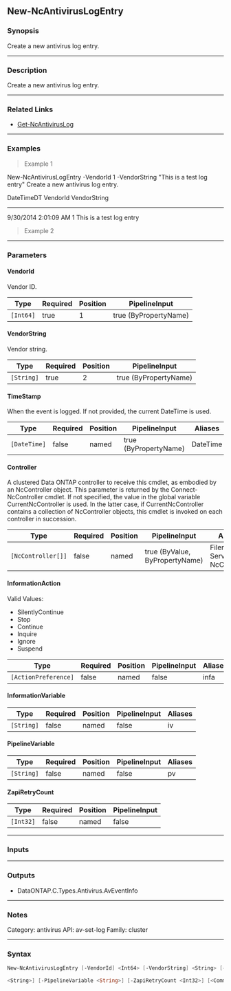 New-NcAntivirusLogEntry
-----------------------

### Synopsis
Create a new antivirus log entry.

---

### Description

Create a new antivirus log entry.

---

### Related Links
* [Get-NcAntivirusLog](Get-NcAntivirusLog)

---

### Examples
> Example 1

New-NcAntivirusLogEntry -VendorId 1 -VendorString "This is a test log entry"
Create a new antivirus log entry.

DateTimeDT                 VendorId         VendorString
----------                 --------         ------------
9/30/2014 2:01:09 AM       1                This is a test log entry

> Example 2

---

### Parameters
#### **VendorId**
Vendor ID.

|Type     |Required|Position|PipelineInput        |
|---------|--------|--------|---------------------|
|`[Int64]`|true    |1       |true (ByPropertyName)|

#### **VendorString**
Vendor string.

|Type      |Required|Position|PipelineInput        |
|----------|--------|--------|---------------------|
|`[String]`|true    |2       |true (ByPropertyName)|

#### **TimeStamp**
When the event is logged.  If not provided, the current DateTime is used.

|Type        |Required|Position|PipelineInput        |Aliases |
|------------|--------|--------|---------------------|--------|
|`[DateTime]`|false   |named   |true (ByPropertyName)|DateTime|

#### **Controller**
A clustered Data ONTAP controller to receive this cmdlet, as embodied by an NcController object.  This parameter is returned by the Connect-NcController cmdlet.  If not specified, the value in the global variable CurrentNcController is used.  In the latter case, if CurrentNcController contains a collection of NcController objects, this cmdlet is invoked on each controller in succession.

|Type              |Required|Position|PipelineInput                 |Aliases                          |
|------------------|--------|--------|------------------------------|---------------------------------|
|`[NcController[]]`|false   |named   |true (ByValue, ByPropertyName)|Filer<br/>Server<br/>NcController|

#### **InformationAction**

Valid Values:

* SilentlyContinue
* Stop
* Continue
* Inquire
* Ignore
* Suspend

|Type                |Required|Position|PipelineInput|Aliases|
|--------------------|--------|--------|-------------|-------|
|`[ActionPreference]`|false   |named   |false        |infa   |

#### **InformationVariable**

|Type      |Required|Position|PipelineInput|Aliases|
|----------|--------|--------|-------------|-------|
|`[String]`|false   |named   |false        |iv     |

#### **PipelineVariable**

|Type      |Required|Position|PipelineInput|Aliases|
|----------|--------|--------|-------------|-------|
|`[String]`|false   |named   |false        |pv     |

#### **ZapiRetryCount**

|Type     |Required|Position|PipelineInput|
|---------|--------|--------|-------------|
|`[Int32]`|false   |named   |false        |

---

### Inputs

---

### Outputs
* DataONTAP.C.Types.Antivirus.AvEventInfo

---

### Notes
Category: antivirus
API: av-set-log
Family: cluster

---

### Syntax
```PowerShell
New-NcAntivirusLogEntry [-VendorId] <Int64> [-VendorString] <String> [-TimeStamp <DateTime>] [-Controller <NcController[]>] [-InformationAction <ActionPreference>] [-InformationVariable 
```
```PowerShell
<String>] [-PipelineVariable <String>] [-ZapiRetryCount <Int32>] [<CommonParameters>]
```
